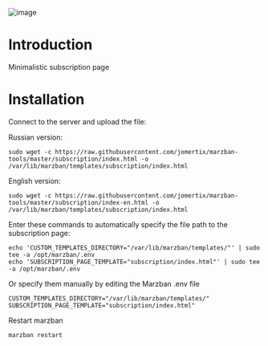 
![image](https://github.com/jomertix/marzban-tools/assets/150632538/5866c40e-cf64-472b-b492-416e53d92f2d)



# Introduction

Minimalistic subscription page

# Installation

Connect to the server and upload the file:

Russian version:
```
sudo wget -c https://raw.githubusercontent.com/jomertix/marzban-tools/master/subscription/index.html -o /var/lib/marzban/templates/subscription/index.html
```
English version:
```
sudo wget -c https://raw.githubusercontent.com/jomertix/marzban-tools/master/subscription/index-en.html -o /var/lib/marzban/templates/subscription/index.html
```

Enter these commands to automatically specify the file path to the subscription page:
```
echo 'CUSTOM_TEMPLATES_DIRECTORY="/var/lib/marzban/templates/"' | sudo tee -a /opt/marzban/.env
echo 'SUBSCRIPTION_PAGE_TEMPLATE="subscription/index.html"' | sudo tee -a /opt/marzban/.env
```
Or specify them manually by editing the Marzban .env file 
```
CUSTOM_TEMPLATES_DIRECTORY="/var/lib/marzban/templates/"
SUBSCRIPTION_PAGE_TEMPLATE="subscription/index.html"
```
Restart marzban
```
marzban restart
```
